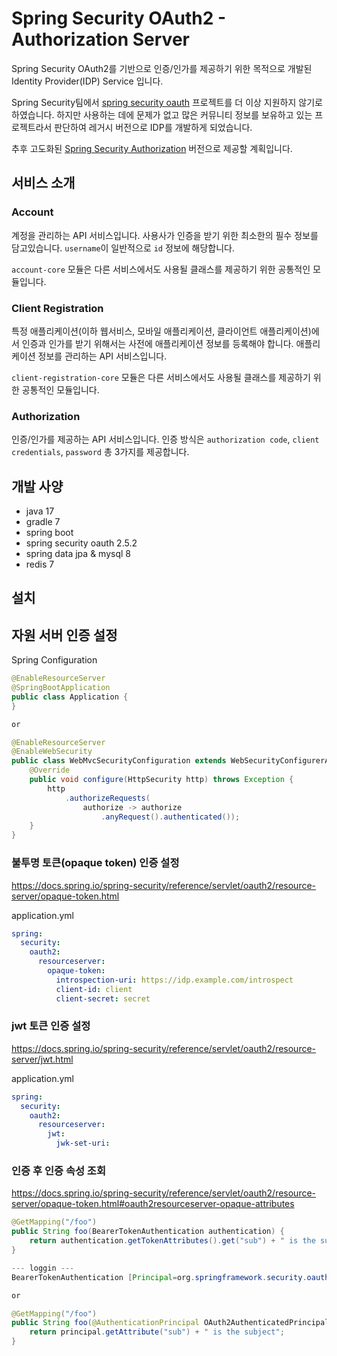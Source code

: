 # Spring Security OAuth2 - Authorization Server

Spring Security OAuth2를 기반으로 인증/인가를 제공하기 위한 목적으로 개발된 Identity Provider(IDP) Service 입니다.

Spring Security팀에서 [spring security oauth](https://github.com/spring-attic/spring-security-oauth) 프로젝트를 더 이상 지원하지 않기로 하였습니다. 하지만 사용하는 데에 문제가 없고 많은 커뮤니티 정보를 보유하고 있는 프로젝트라서 판단하여 레거시 버전으로 IDP를 개발하게 되었습니다.

추후 고도화된 [Spring Security Authorization](https://github.com/spring-projects/spring-authorization-server) 버전으로 제공할 계획입니다.

## 서비스 소개

### Account

계정을 관리하는 API 서비스입니다. 사용사가 인증을 받기 위한 최소한의 필수 정보를 담고있습니다. `username`이 일반적으로 `id` 정보에 해당합니다.

`account-core` 모듈은 다른 서비스에서도 사용될 클래스를 제공하기 위한 공통적인 모듈입니다.

### Client Registration

특정 애플리케이션(이하 웹서비스, 모바일 애플리케이션, 클라이언트 애플리케이션)에서 인증과 인가를 받기 위해서는 사전에 애플리케이션 정보를 등록해야 합니다.
애플리케이션 정보를 관리하는 API 서비스입니다.

`client-registration-core` 모듈은 다른 서비스에서도 사용될 클래스를 제공하기 위한 공통적인 모듈입니다.

### Authorization

인증/인가를 제공하는 API 서비스입니다. 인증 방식은 `authorization code`, `client credentials`, `password` 총 3가지를 제공합니다.

## 개발 사양

- java 17
- gradle 7
- spring boot
- spring security oauth 2.5.2
- spring data jpa & mysql 8
- redis 7

## 설치

## 자원 서버 인증 설정

Spring Configuration

```java
@EnableResourceServer
@SpringBootApplication
public class Application {
}

or

@EnableResourceServer
@EnableWebSecurity
public class WebMvcSecurityConfiguration extends WebSecurityConfigurerAdapter implements ResourceServerConfigurer {
    @Override
    public void configure(HttpSecurity http) throws Exception {
        http
            .authorizeRequests(
                authorize -> authorize
                    .anyRequest().authenticated());
    }
}
```

### 불투명 토큰(opaque token) 인증 설정

https://docs.spring.io/spring-security/reference/servlet/oauth2/resource-server/opaque-token.html

application.yml

```yaml
spring:
  security:
    oauth2:
      resourceserver:
        opaque-token:
          introspection-uri: https://idp.example.com/introspect
          client-id: client
          client-secret: secret
```

### jwt 토큰 인증 설정

https://docs.spring.io/spring-security/reference/servlet/oauth2/resource-server/jwt.html

application.yml

```yaml
spring:
  security:
    oauth2:
      resourceserver:
        jwt:
          jwk-set-uri:
```

### 인증 후 인증 속성 조회

https://docs.spring.io/spring-security/reference/servlet/oauth2/resource-server/opaque-token.html#oauth2resourceserver-opaque-attributes

```java
@GetMapping("/foo")
public String foo(BearerTokenAuthentication authentication) {
    return authentication.getTokenAttributes().get("sub") + " is the subject";
}

--- loggin ---
BearerTokenAuthentication [Principal=org.springframework.security.oauth2.server.resource.introspection.OAuth2IntrospectionAuthenticatedPrincipal@695466d8, Credentials=[PROTECTED], Authenticated=true, Details=WebAuthenticationDetails [RemoteIpAddress=127.0.0.1, SessionId=null], Granted Authorities=[]]

or

@GetMapping("/foo")
public String foo(@AuthenticationPrincipal OAuth2AuthenticatedPrincipal principal) {
    return principal.getAttribute("sub") + " is the subject";
}
```
